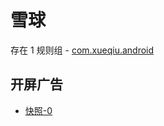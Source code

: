 # 雪球

存在 1 规则组 - [com.xueqiu.android](/src/apps/com.xueqiu.android.ts)

## 开屏广告

- [快照-0](https://gkd-kit.songe.li/import/12776009)
